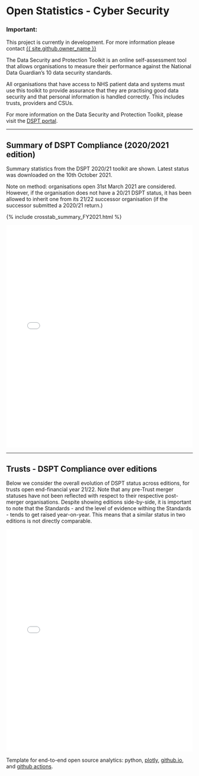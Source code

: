 <script src="https://cdn.plot.ly/plotly-latest.min.js"></script>

# Open Statistics - Cyber Security
<!---
{% include update.html %}
-->
<div class="nhsuk-warning-callout">
  <h3 class="nhsuk-warning-callout__label">
    Important<span class="nhsuk-u-visually-hidden">:</span>
  </h3>
  <p>This project is currently in development. For more information please contact <a
                class="nhsuk-footer__list-item-link"
                href="{{ site.github.owner_url }}"
                >{{ site.github.owner_name }}</a>
   </p>
</div>

The Data Security and Protection Toolkit is an online self-assessment tool that allows organisations to measure their performance against the National Data Guardian’s 10 data security standards.

All organisations that have access to NHS patient data and systems must use this toolkit to provide assurance that they are practising good data security and that personal information is handled correctly. This includes trusts, providers and CSUs.

For more information on the Data Security and Protection Toolkit, please visit the <a href="https://www.dsptoolkit.nhs.uk/">DSPT portal</a>.

<hr class="nhsuk-u-margin-top-0 nhsuk-u-margin-bottom-6">

## Summary of DSPT Compliance (2020/2021 edition)

Summary statistics from the DSPT 2020/21 toolkit are shown. Latest status was downloaded on the 10th October 2021.

Note on method: organisations open 31st March 2021 are considered. However, if the organisation does not have a 20/21 DSPT status, it has been allowed to inherit one from its 21/22 successor organisation (if the successor submitted a 2020/21 return.)

<!---
# <iframe src="https://nhsx.github.io/open-cyber/myplotly.html" height="600px" width="100%" style="border:none;"></iframe>
-->

{% include crosstab_summary_FY2021.html %}

<iframe src="barchart_summary_FY2021_w.html" height="600px" width="100%" style="border:none;"></iframe>

<hr class="nhsuk-u-margin-top-0 nhsuk-u-margin-bottom-6">

## Trusts - DSPT Compliance over editions

Below we consider the overall evolution of DSPT status across editions, for trusts open end-financial year 21/22.
Note that any pre-Trust merger statuses have not been reflected with respect to their respective post-merger organisations.
Despite showing editions side-by-side, it is important to note that the Standards - and the level of evidence withing the Standards - tends to get raised year-on-year. This means that a similar status in two editions is not directly comparable.

<iframe src="SankeyTrustDSPT.html" height="600px" width="100%" style="border:none;"></iframe>

Template for end-to-end open source analytics: python, [plotly](https://plotly.com/python/), [github.io](https://pages.github.com/), and [github actions](https://github.com/features/actions).
